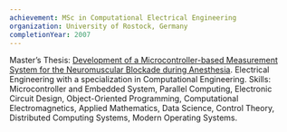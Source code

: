```yaml
---
achievement: MSc in Computational Electrical Engineering
organization: University of Rostock, Germany
completionYear: 2007
---
```


Master’s Thesis: [Development of a Microcontroller-based Measurement System for the Neuromuscular Blockade during Anesthesia](https://www.proquest.com/docview/2801854471). Electrical Engineering with a specialization in Computational Engineering. Skills: Microcontroller and Embedded System, Parallel Computing, Electronic Circuit Design, Object-Oriented Programming, Computational Electromagnetics, Applied Mathematics, Data Science, Control Theory, Distributed Computing Systems, Modern Operating Systems.
